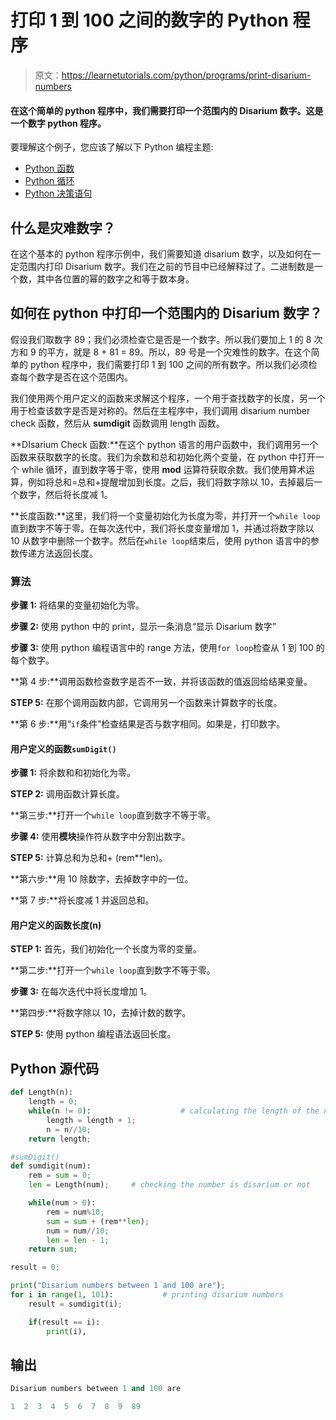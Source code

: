 # 打印 1 到 100 之间的数字的 Python 程序

> 原文：<https://learnetutorials.com/python/programs/print-disarium-numbers>

#### 在这个简单的 python 程序中，我们需要打印一个范围内的 Disarium 数字。这是一个数字 python 程序。

要理解这个例子，您应该了解以下 Python 编程主题:

*   [Python 函数](../../python/python-functions-tutorials "Python Functions")
*   [Python 循环](../../python/python-loop-tutorials "Loops in Python")
*   [Python 决策语句](../../python/decision-making-statements "Python decision making statements")

## 什么是灾难数字？

在这个基本的 python 程序示例中，我们需要知道 disarium 数字，以及如何在一定范围内打印 Disarium 数字。我们在之前的节目中已经解释过了。二进制数是一个数，其中各位置的幂的数字之和等于数本身。

## 如何在 python 中打印一个范围内的 Disarium 数字？

假设我们取数字 89；我们必须检查它是否是一个数字。所以我们要加上 1 的 8 次方和 9 的平方，就是 8 + 81 = 89。所以，89 号是一个灾难性的数字。在这个简单的 python 程序中，我们需要打印 1 到 100 之间的所有数字。所以我们必须检查每个数字是否在这个范围内。

我们使用两个用户定义的函数来求解这个程序，一个用于查找数字的长度，另一个用于检查该数字是否是对称的。然后在主程序中，我们调用 disarium number check 函数，然后从 **sumdigit** 函数调用 length 函数。

**DIsarium Check 函数:**在这个 python 语言的用户函数中，我们调用另一个函数来获取数字的长度。我们为余数和总和初始化两个变量，在 python 中打开一个 while 循环，直到数字等于零，使用 **mod** 运算符获取余数。我们使用算术运算，例如将总和=总和+提醒增加到长度。之后，我们将数字除以 10，去掉最后一个数字，然后将长度减 1。

**长度函数:**这里，我们将一个变量初始化为长度为零，并打开一个`while loop`直到数字不等于零。在每次迭代中，我们将长度变量增加 1，并通过将数字除以 10 从数字中删除一个数字。然后在`while loop`结束后，使用 python 语言中的参数传递方法返回长度。

### 算法

**步骤 1:** 将结果的变量初始化为零。

**步骤 2:** 使用 python 中的 print，显示一条消息“显示 Disarium 数字”

**步骤 3:** 使用 python 编程语言中的 range 方法，使用`for loop`检查从 1 到 100 的每个数字。

**第 4 步:**调用函数检查数字是否不一致，并将该函数的值返回给结果变量。

**STEP 5:** 在那个调用函数内部，它调用另一个函数来计算数字的长度。

**第 6 步:**用“`if`条件”检查结果是否与数字相同。如果是，打印数字。

#### **用户定义的函数`sumDigit()`**

**步骤 1:** 将余数和和初始化为零。

**STEP 2:** 调用函数计算长度。

**第三步:**打开一个`while loop`直到数字不等于零。

**步骤 4:** 使用**模块**操作符从数字中分割出数字。

**STEP 5:** 计算总和为总和+ (rem**len)。

**第六步:**用 10 除数字，去掉数字中的一位。

**第 7 步:**将长度减 1 并返回总和。

#### **用户定义的函数长度(n)**

**STEP 1:** 首先，我们初始化一个长度为零的变量。

**第二步:**打开一个`while loop`直到数字不等于零。

**步骤 3:** 在每次迭代中将长度增加 1。

**第四步:**将数字除以 10，去掉计数的数字。

**STEP 5:** 使用 python 编程语法返回长度。

## Python 源代码

```py
def Length(n):    
    length = 0;    
    while(n != 0):                    # calculating the length of the number
        length = length + 1;    
        n = n//10;    
    return length;    

#sumDigit()  
def sumdigit(num):    
    rem = sum = 0;    
    len = Length(num);     # checking the number is disarium or not

    while(num > 0):    
        rem = num%10;   
        sum = sum + (rem**len);    
        num = num//10;    
        len = len - 1;    
    return sum;    

result = 0;    

print("Disarium numbers between 1 and 100 are");    
for i in range(1, 101):           # printing disarium numbers
    result = sumdigit(i);    

    if(result == i):    
        print(i), 

```

## 输出

```py
Disarium numbers between 1 and 100 are

1  2  3  4  5  6  7  8  9  89
```